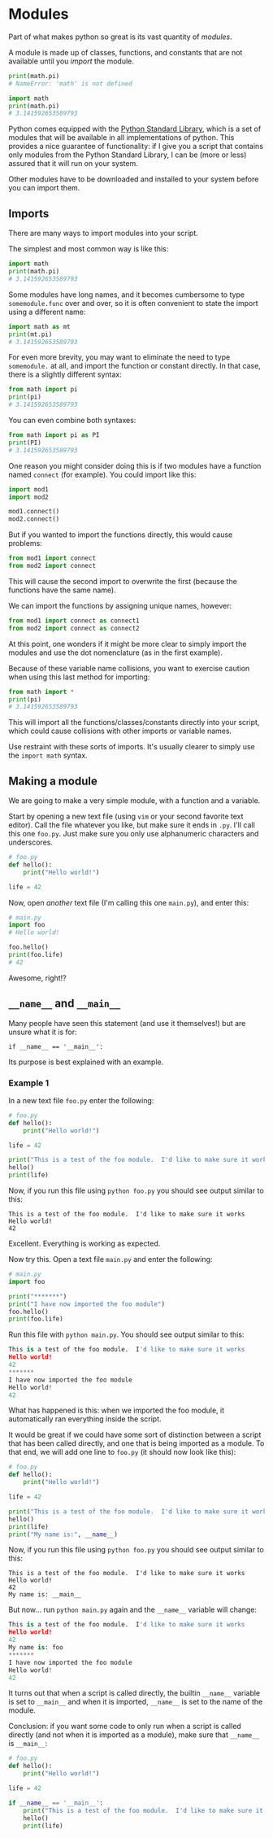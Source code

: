 # Modules

Part of what makes python so great is its vast quantity of *modules*.

A module is made up of classes, functions, and constants that are not available until you *import* the module.

```python
print(math.pi)
# NameError: 'math' is not defined

import math
print(math.pi)
# 3.141592653589793
```

Python comes equipped with the [Python Standard Library](https://docs.python.org/3/library/), which is a set of modules that will be available in all implementations of python.  This provides a nice guarantee of functionality: if I give you a script that contains only modules from the Python Standard Library, I can be (more or less) assured that it will run on your system.

Other modules have to be downloaded and installed to your system before you can import them.

## Imports

There are many ways to import modules into your script.

The simplest and most common way is like this:

```python
import math
print(math.pi)
# 3.141592653589793
```

Some modules have long names, and it becomes cumbersome to type `somemodule.func` over and over, so it is often convenient to state the import using a different name:

```python
import math as mt
print(mt.pi)
# 3.141592653589793
```

For even more brevity, you may want to eliminate the need to type `somemodule.` at all, and import the function or constant directly.  In that case, there is a slightly different syntax:

```python
from math import pi
print(pi)
# 3.141592653589793
```

You can even combine both syntaxes:

```python
from math import pi as PI
print(PI)
# 3.141592653589793
```

One reason you might consider doing this is if two modules have a function named `connect` (for example).  You could import like this:

```python
import mod1
import mod2

mod1.connect()
mod2.connect()
```

But if you wanted to import the functions directly, this would cause problems:

```python
from mod1 import connect
from mod2 import connect
```

This will cause the second import to overwrite the first (because the functions have the same name).

We can import the functions by assigning unique names, however:

```python
from mod1 import connect as connect1
from mod2 import connect as connect2
```

At this point, one wonders if it might be more clear to simply import the modules and use the dot nomenclature (as in the first example).

Because of these variable name collisions, you want to exercise caution when using this last method for importing:

```python
from math import *
print(pi)
# 3.141592653589793
```

This will import all the functions/classes/constants directly into your script, which could cause collisions with other imports or variable names.

Use restraint with these sorts of imports.  It's usually clearer to simply use the `import math` syntax.

## Making a module

We are going to make a very simple module, with a function and a variable.

Start by opening a new text file (using `vim` or your second favorite text editor).  Call the file whatever you like, but make sure it ends in `.py`.  I'll call this one `foo.py`.  Just make sure you only use alphanumeric characters and underscores.

```python
# foo.py
def hello():
    print("Hello world!")

life = 42
```

Now, open *another* text file (I'm calling this one `main.py`), and enter this:
```python
# main.py
import foo
# Hello world!

foo.hello()
print(foo.life)
# 42
```

Awesome, right!?
    

## `__name__` and `__main__`

Many people have seen this statement (and use it themselves!) but are unsure what it is for:
```
if __name__ == '__main__':
```

Its purpose is best explained with an example.

### Example 1

In a new text file `foo.py` enter the following:

```python
# foo.py
def hello():
    print("Hello world!")

life = 42

print("This is a test of the foo module.  I'd like to make sure it works")
hello()
print(life)
```

Now, if you run this file using `python foo.py` you should see output similar to this:

```
This is a test of the foo module.  I'd like to make sure it works
Hello world!
42
```

Excellent.  Everything is working as expected.

Now try this.  Open a text file `main.py` and enter the following:

```python
# main.py
import foo

print("*******")
print("I have now imported the foo module")
foo.hello()
print(foo.life)
```

Run this file with `python main.py`.  You should see output similar to this:

```python
This is a test of the foo module.  I'd like to make sure it works
Hello world!
42
*******
I have now imported the foo module
Hello world!
42
```

What has happened is this: when we imported the foo module, it automatically ran everything inside the script.

It would be great if we could have some sort of distinction between a script that has been called directly, and one that is being imported as a module.  To that end, we will add one line to `foo.py` (it should now look like this):

```python
# foo.py
def hello():
    print("Hello world!")

life = 42

print("This is a test of the foo module.  I'd like to make sure it works")
hello()
print(life)
print("My name is:", __name__)
```

Now, if you run this file using `python foo.py` you should see output similar to this:

```
This is a test of the foo module.  I'd like to make sure it works
Hello world!
42
My name is: __main__
```

But now... run `python main.py` again and the `__name__` variable will change:

```python
This is a test of the foo module.  I'd like to make sure it works
Hello world!
42
My name is: foo
*******
I have now imported the foo module
Hello world!
42
```

It turns out that when a script is called directly, the builtin `__name__` variable is set to `__main__` and when it is imported, `__name__` is set to the name of the module.

Conclusion: if you want some code to only run when a script is called directly (and not when it is imported as a module), make sure that `__name__` is `__main__`:

```python
# foo.py
def hello():
    print("Hello world!")

life = 42

if __name__ == '__main__':
    print("This is a test of the foo module.  I'd like to make sure it works")
    hello()
    print(life)
```

